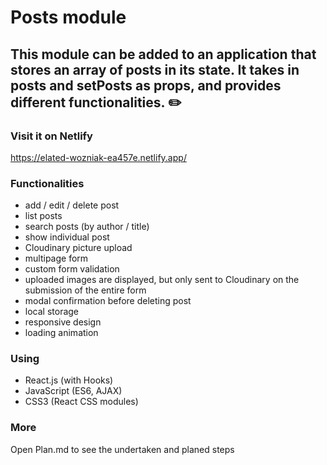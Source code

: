 # Posts module

## This module can be added to an application that stores an array of posts in its state. It takes in posts and setPosts as props, and provides different functionalities. :pencil2:

### Visit it on Netlify

https://elated-wozniak-ea457e.netlify.app/

### Functionalities
* add / edit / delete post
* list posts
* search posts (by author / title)
* show individual post
* Cloudinary picture upload
* multipage form
* custom form validation
* uploaded images are displayed, but only sent to Cloudinary on the submission of the entire form
* modal confirmation before deleting post
* local storage
* responsive design
* loading animation

### Using
* React.js (with Hooks)
* JavaScript (ES6, AJAX)
* CSS3 (React CSS modules)

### More

Open Plan.md to see the undertaken and planed steps